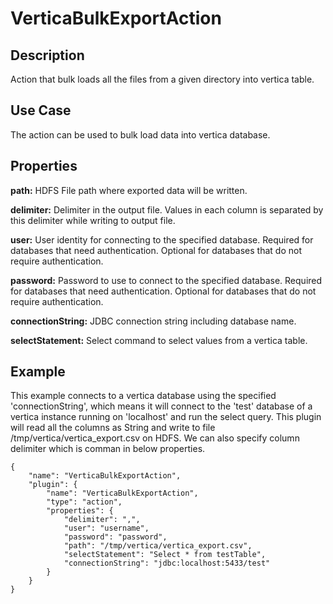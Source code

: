 # VerticaBulkExportAction


Description
-----------
Action that bulk loads all the files from a given directory into vertica table.


Use Case
--------
The action can be used to bulk load data into vertica database.


Properties
----------

**path:** HDFS File path where exported data will be written.

**delimiter:** Delimiter in the output file. Values in each column is separated by this delimiter while writing to output file.

**user:** User identity for connecting to the specified database. Required for databases that need
authentication. Optional for databases that do not require authentication.

**password:** Password to use to connect to the specified database. Required for databases
that need authentication. Optional for databases that do not require authentication.

**connectionString:** JDBC connection string including database name.

**selectStatement:** Select command to select values from a vertica table. 


Example
-------
This example connects to a vertica database using the specified 'connectionString', which means
it will connect to the 'test' database of a vertica instance running on 'localhost' and run the 
select query. This plugin will read all the columns as String and write to file /tmp/vertica/vertica_export.csv
on HDFS. We can also specify column delimiter which is comman in below properties.

    {
        "name": "VerticaBulkExportAction",
        "plugin": {
            "name": "VerticaBulkExportAction",
            "type": "action",
            "properties": {
                "delimiter": ",",
                "user": "username",
                "password": "password",
                "path": "/tmp/vertica/vertica_export.csv",
                "selectStatement": "Select * from testTable",
                "connectionString": "jdbc:localhost:5433/test"
            }
        }
    }
